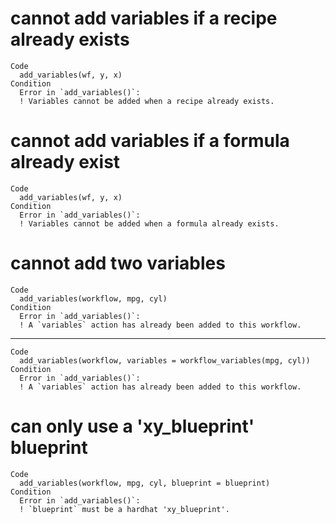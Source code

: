 # cannot add variables if a recipe already exists

    Code
      add_variables(wf, y, x)
    Condition
      Error in `add_variables()`:
      ! Variables cannot be added when a recipe already exists.

# cannot add variables if a formula already exist

    Code
      add_variables(wf, y, x)
    Condition
      Error in `add_variables()`:
      ! Variables cannot be added when a formula already exists.

# cannot add two variables

    Code
      add_variables(workflow, mpg, cyl)
    Condition
      Error in `add_variables()`:
      ! A `variables` action has already been added to this workflow.

---

    Code
      add_variables(workflow, variables = workflow_variables(mpg, cyl))
    Condition
      Error in `add_variables()`:
      ! A `variables` action has already been added to this workflow.

# can only use a 'xy_blueprint' blueprint

    Code
      add_variables(workflow, mpg, cyl, blueprint = blueprint)
    Condition
      Error in `add_variables()`:
      ! `blueprint` must be a hardhat 'xy_blueprint'.


